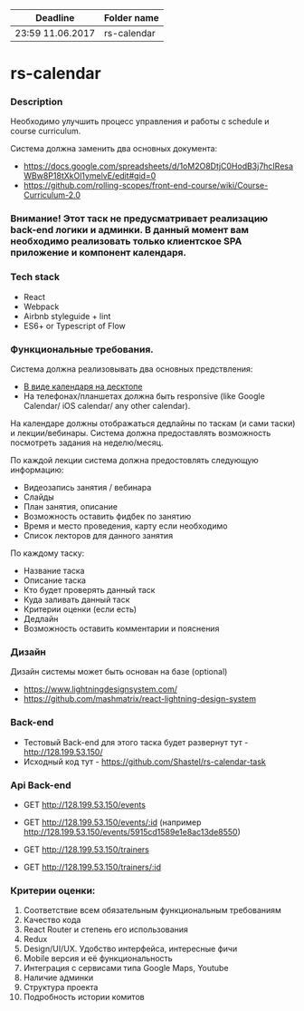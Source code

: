 | Deadline         | Folder name |
| ---------------- | ----------- |
| 23:59 11.06.2017 | rs-calendar |

# rs-calendar

### Description

Необходимо улучшить процесс управления и работы с schedule и course curriculum.

Система должна заменить два основных документа:

- https://docs.google.com/spreadsheets/d/1oM2O8DtjC0HodB3j7hcIResaWBw8P18tXkOl1ymelvE/edit#gid=0
- https://github.com/rolling-scopes/front-end-course/wiki/Course-Curriculum-2.0

### Внимание! Этот таск не предусматривает реализацию back-end логики и админки. В данный момент вам необходимо реализовать только клиентское SPA приложение и компонент календаря.

### Tech stack

- React
- Webpack
- Airbnb styleguide + lint
- ES6+ or Typescript of Flow

### Функциональные требования.

Система должна реализовывать два основных предствления:

- [В виде календаря на десктопе](http://intljusticemission.github.io/react-big-calendar/examples/index.html)
- На телефонах/планшетах должна быть responsive (like Google Calendar/ iOS calendar/ any other calendar).

На календаре должны отображаться дедлайны по таскам (и сами таски) и лекции/вебинары.
Система должна предоставлять возможность посмотреть задания на неделю/месяц.

По каждой лекции система должна предостовлять следующую информацию:

- Видеозапись занятия / вебинара
- Слайды
- План занятия, описание
- Возможность оставить фидбек по занятию
- Время и место проведения, карту если необходимо
- Список лекторов для данного занятия

По каждому таску:

- Название таска
- Описание таска
- Кто будет проверять данный таск
- Куда заливать данный таск
- Критерии оценки (если есть)
- Дедлайн
- Возможность оставить комментарии и пояснения

### Дизайн

Дизайн системы может быть основан на базе (optional)

- https://www.lightningdesignsystem.com/
- https://github.com/mashmatrix/react-lightning-design-system

### Back-end

- Тестовый Back-end для этого таска будет развернут тут - http://128.199.53.150/
- Исходный код тут - https://github.com/Shastel/rs-calendar-task

### Api Back-end

- GET http://128.199.53.150/events
- GET http://128.199.53.150/events/:id (например http://128.199.53.150/events/5915cd1589e1e8ac13de8550)

- GET http://128.199.53.150/trainers
- GET http://128.199.53.150/trainers/:id

### Критерии оценки:

1. Соответствие всем обязательным функциональным требованиям
2. Качество кода
3. React Router и степень его использования
4. Redux
5. Design/UI/UX. Удобство интерфейса, интересные фичи
6. Mobile версия и её функциональность
7. Интеграция с сервисами типа Google Maps, Youtube
8. Наличие админки
9. Структура проекта
10. Подробность истории комитов
